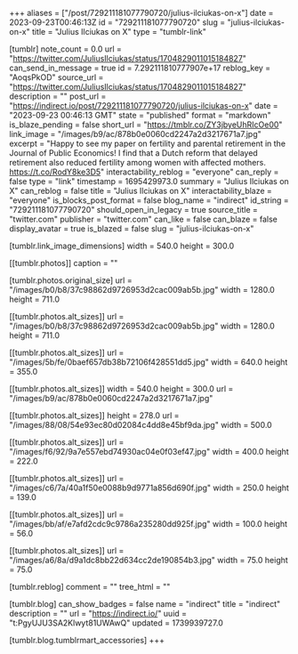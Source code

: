+++
aliases = ["/post/729211181077790720/julius-ilciukas-on-x"]
date = 2023-09-23T00:46:13Z
id = "729211181077790720"
slug = "julius-ilciukas-on-x"
title = "Julius Ilciukas on X"
type = "tumblr-link"

[tumblr]
note_count = 0.0
url = "https://twitter.com/JuliusIlciukas/status/1704829011015184827"
can_send_in_message = true
id = 7.292111810777907e+17
reblog_key = "AoqsPkOD"
source_url = "https://twitter.com/JuliusIlciukas/status/1704829011015184827"
description = ""
post_url = "https://indirect.io/post/729211181077790720/julius-ilciukas-on-x"
date = "2023-09-23 00:46:13 GMT"
state = "published"
format = "markdown"
is_blaze_pending = false
short_url = "https://tmblr.co/ZY3jbyeUhRIcOe00"
link_image = "/images/b9/ac/878b0e0060cd2247a2d3217671a7.jpg"
excerpt = "Happy to see my paper on fertility and parental retirement in the Journal of Public Economics! I find that a Dutch reform that delayed retirement also reduced fertility among women with affected mothers. https://t.co/RodY8ke3D5"
interactability_reblog = "everyone"
can_reply = false
type = "link"
timestamp = 1695429973.0
summary = "Julius Ilciukas on X"
can_reblog = false
title = "Julius Ilciukas on X"
interactability_blaze = "everyone"
is_blocks_post_format = false
blog_name = "indirect"
id_string = "729211181077790720"
should_open_in_legacy = true
source_title = "twitter.com"
publisher = "twitter.com"
can_like = false
can_blaze = false
display_avatar = true
is_blazed = false
slug = "julius-ilciukas-on-x"

[tumblr.link_image_dimensions]
width = 540.0
height = 300.0

[[tumblr.photos]]
caption = ""

[tumblr.photos.original_size]
url = "/images/b0/b8/37c98862d9726953d2cac009ab5b.jpg"
width = 1280.0
height = 711.0

[[tumblr.photos.alt_sizes]]
url = "/images/b0/b8/37c98862d9726953d2cac009ab5b.jpg"
width = 1280.0
height = 711.0

[[tumblr.photos.alt_sizes]]
url = "/images/5b/fe/0baef657db38b72106f428551dd5.jpg"
width = 640.0
height = 355.0

[[tumblr.photos.alt_sizes]]
width = 540.0
height = 300.0
url = "/images/b9/ac/878b0e0060cd2247a2d3217671a7.jpg"

[[tumblr.photos.alt_sizes]]
height = 278.0
url = "/images/88/08/54e93ec80d02084c4dd8e45bf9da.jpg"
width = 500.0

[[tumblr.photos.alt_sizes]]
url = "/images/f6/92/9a7e557ebd74930ac04e0f03ef47.jpg"
width = 400.0
height = 222.0

[[tumblr.photos.alt_sizes]]
url = "/images/c6/7a/40a1f50e0088b9d9771a856d690f.jpg"
width = 250.0
height = 139.0

[[tumblr.photos.alt_sizes]]
url = "/images/bb/af/e7afd2cdc9c9786a235280dd925f.jpg"
width = 100.0
height = 56.0

[[tumblr.photos.alt_sizes]]
url = "/images/a6/8a/d9a1dc8bb22d634cc2de190854b3.jpg"
width = 75.0
height = 75.0

[tumblr.reblog]
comment = ""
tree_html = ""

[tumblr.blog]
can_show_badges = false
name = "indirect"
title = "indirect"
description = ""
url = "https://indirect.io/"
uuid = "t:PgyUJU3SA2Klwyt81UWAwQ"
updated = 1739939727.0

[tumblr.blog.tumblrmart_accessories]
+++
